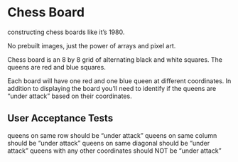 # Chess Board

 constructing chess boards like it’s 1980.

No prebuilt images, just the power of arrays and pixel art.

Chess board is an 8 by 8 grid of alternating black and white squares. The queens are red and blue squares.

Each board will have one red and one blue queen at different coordinates. In addition to displaying the board you’ll need to identify if the queens are “under attack” based on their coordinates.

## User Acceptance Tests

queens on same row should be “under attack”
queens on same column should be “under attack”
queens on same diagonal should be “under attack”
queens with any other coordinates should NOT be “under attack”